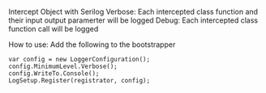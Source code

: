 ﻿Intercept Object with Serilog 
Verbose: Each intercepted class function and their input output paramerter will be logged
Debug: Each intercepted class function call will be logged


How to use:
Add the following to the bootstrapper
```
var config = new LoggerConfiguration();
config.MinimumLevel.Verbose();
config.WriteTo.Console();
LogSetup.Register(registrator, config);
```

